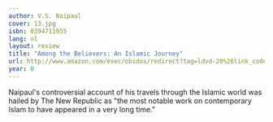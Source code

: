 ```yaml
---
author: V.S. Naipaul
cover: 13.jpg
isbn: 0394711955
lang: nl
layout: review
title: "Among the Believers: An Islamic Journey"
url: http://www.amazon.com/exec/obidos/redirect?tag=ldvd-20%26link_code=xm2%26camp=2025%26creative=165953%26path=http://www.amazon.com/gp/redirect.html%253fASIN=0394711955%2526tag=ldvd-20%2526lcode=xm2%2526cID=2025%2526ccmID=165953%2526location=/o/ASIN/0394711955%25253FSubscriptionId=0VJDVJ14KM0P0VXDCQ82
year: 0
---
```


Naipaul's controversial account of his travels through the Islamic world was hailed by The New Republic as "the most notable work on contemporary Islam to have appeared in a very long time."
